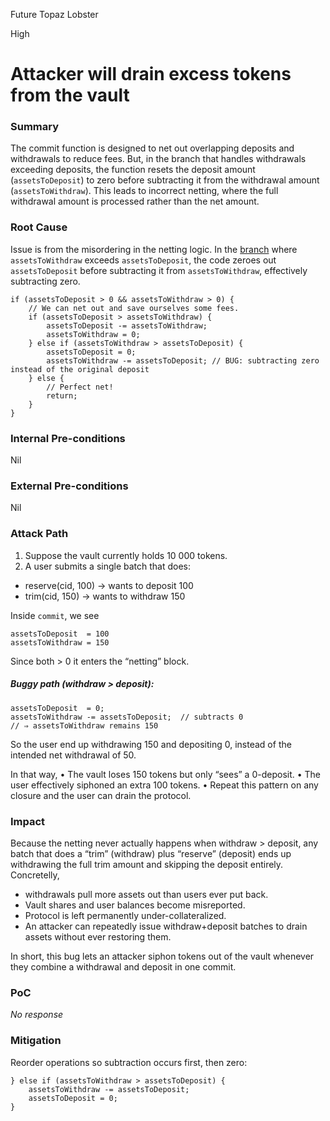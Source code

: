 Future Topaz Lobster

High

# Attacker will drain excess tokens from the vault

### Summary

The commit function is designed to net out overlapping deposits and withdrawals to reduce fees. But, in the branch that handles withdrawals exceeding deposits, the function resets the deposit amount (`assetsToDeposit`) to zero before subtracting it from the withdrawal amount (`assetsToWithdraw`). This leads to incorrect netting, where the full withdrawal amount is processed rather than the net amount.

### Root Cause

Issue is from the misordering in the netting logic. In the [branch](https://github.com/sherlock-audit/2025-04-burve/blob/main/Burve/src/multi/vertex/E4626.sol#L61-L78
) where `assetsToWithdraw` exceeds `assetsToDeposit`, the code zeroes out `assetsToDeposit` before subtracting it from `assetsToWithdraw`, effectively subtracting zero. 

```solidity
if (assetsToDeposit > 0 && assetsToWithdraw > 0) {
    // We can net out and save ourselves some fees.
    if (assetsToDeposit > assetsToWithdraw) {
        assetsToDeposit -= assetsToWithdraw;
        assetsToWithdraw = 0;
    } else if (assetsToWithdraw > assetsToDeposit) {
        assetsToDeposit = 0;
        assetsToWithdraw -= assetsToDeposit; // BUG: subtracting zero instead of the original deposit
    } else {
        // Perfect net!
        return;
    }
}
```

### Internal Pre-conditions

Nil

### External Pre-conditions

Nil

### Attack Path

1. Suppose the vault currently holds 10 000 tokens.
2. A user submits a single batch that does:
- reserve(cid, 100) → wants to deposit 100
- trim(cid, 150) → wants to withdraw 150

Inside `commit`, we see

```solidity
assetsToDeposit  = 100  
assetsToWithdraw = 150  
```

Since both > 0 it enters the “netting” block.


##### Buggy path (withdraw > deposit):

```solidity
assetsToDeposit  = 0;  
assetsToWithdraw -= assetsToDeposit;  // subtracts 0  
// ⇒ assetsToWithdraw remains 150
```

So the user end up withdrawing 150 and depositing 0, instead of the intended net withdrawal of 50.

In that way,
• The vault loses 150 tokens but only “sees” a 0-deposit.
• The user effectively siphoned an extra 100 tokens.
• Repeat this pattern on any closure and the user can drain the protocol.

### Impact

Because the netting never actually happens when withdraw > deposit, any batch that does a “trim” (withdraw) plus “reserve” (deposit) ends up withdrawing the full trim amount and skipping the deposit entirely. Concretelly, 

- withdrawals pull more assets out than users ever put back.
- Vault shares and user balances become misreported.
- Protocol is left permanently under-collateralized.
- An attacker can repeatedly issue withdraw+deposit batches to drain assets without ever restoring them.

In short, this bug lets an attacker siphon tokens out of the vault whenever they combine a withdrawal and deposit in one commit.

### PoC

_No response_

### Mitigation

Reorder operations so subtraction occurs first, then zero:

```solidity
} else if (assetsToWithdraw > assetsToDeposit) {
    assetsToWithdraw -= assetsToDeposit;
    assetsToDeposit = 0;
}
```
